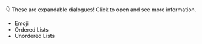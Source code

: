 👇 These are expandable dialogues! Click to open and see more information.

* Emoji
* Ordered Lists
* Unordered Lists

